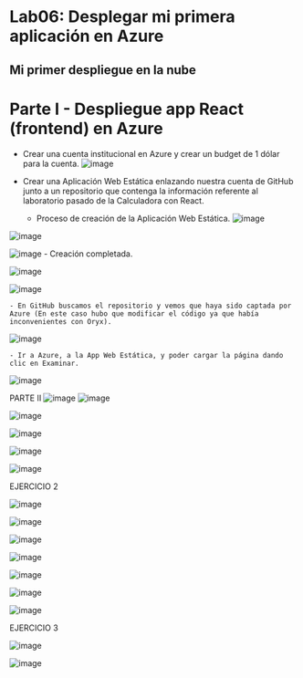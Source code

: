 # Lab06: Desplegar mi primera aplicación en Azure
## Mi primer despliegue en la nube

# Parte I - Despliegue app React (frontend) en Azure
- Crear una cuenta institucional en Azure y crear un budget de 1 dólar para la cuenta.
![image](https://github.com/RichiVilla/Lab06/assets/124943246/dda75663-648e-45d0-b2d0-af3300c88ac7)

- Crear una Aplicación Web Estática enlazando nuestra cuenta de GitHub junto a un repositorio que contenga la información referente al laboratorio pasado de la Calculadora con React.

    - Proceso de creación de la Aplicación Web Estática.
 ![image](https://github.com/RichiVilla/Lab06/assets/124943246/4e7492f2-1e06-4d01-af56-225e0f50f61c)

![image](https://github.com/RichiVilla/Lab06/assets/124943246/90f0d121-a149-4232-8a6f-a8a8f50b394e)

![image](https://github.com/RichiVilla/Lab06/assets/124943246/c6473925-85eb-4ec7-9dec-437781b136d2)
    - Creación completada.


![image](https://github.com/RichiVilla/Lab06/assets/124943246/0adc8cf4-41d3-4d3f-a9b4-499793154533)

![image](https://github.com/RichiVilla/Lab06/assets/124943246/9d71e35c-6d07-4170-bc81-92fbe2ec17c5)

    - En GitHub buscamos el repositorio y vemos que haya sido captada por Azure (En este caso hubo que modificar el código ya que había inconvenientes con Oryx).
![image](https://github.com/RichiVilla/Lab06/assets/124943246/f735cf9c-a1e3-4e58-a1ba-0739e0eaffab)

    - Ir a Azure, a la App Web Estática, y poder cargar la página dando clic en Examinar.
 ![image](https://github.com/RichiVilla/Lab06/assets/124943246/702ff90f-a46e-4d87-8bb3-2dd668211ea3)


 
 
 


PARTE II
![image](https://github.com/RichiVilla/Lab06/assets/124943246/717331b1-4984-460d-b275-2a81b44d15c6)
![image](https://github.com/RichiVilla/Lab06/assets/124943246/89cd4f18-ced4-41a2-9691-244feb884b0b)

![image](https://github.com/RichiVilla/Lab06/assets/124943246/55ef2e00-83ef-4200-9445-161053d78942)

![image](https://github.com/RichiVilla/Lab06/assets/124943246/611d11a6-f072-4f6c-ae6a-677f6b3709f0)
 
 
 ![image](https://github.com/RichiVilla/Lab06/assets/124943246/c93ea939-9a5e-468e-90e9-00f697607cbe)


 ![image](https://github.com/RichiVilla/Lab06/assets/124943246/87d81d87-3234-4be3-8f3e-46f3d379794e)


 

 



EJERCICIO 2

 
 ![image](https://github.com/RichiVilla/Lab06/assets/124943246/01501273-d6cc-4133-9eda-164b1501803b)

![image](https://github.com/RichiVilla/Lab06/assets/124943246/7f8563bb-4c26-44e6-91fd-134bacb47132)

 ![image](https://github.com/RichiVilla/Lab06/assets/124943246/640e0468-870f-4fc0-9a96-5b932a198361)


 ![image](https://github.com/RichiVilla/Lab06/assets/124943246/94ae2d97-aaf6-4455-b5c9-046c1a33bfbe)

![image](https://github.com/RichiVilla/Lab06/assets/124943246/2128f7e4-63cb-4a64-82ea-3ffafbd87964)

 
![image](https://github.com/RichiVilla/Lab06/assets/124943246/26504d6b-4700-4328-ad45-f03b50e77b29)

 ![image](https://github.com/RichiVilla/Lab06/assets/124943246/524bd74f-0efa-45ed-b5bb-7a40580b5b59)


 

EJERCICIO 3
  
![image](https://github.com/RichiVilla/Lab06/assets/124943246/68bae4ea-3043-44be-9997-79fbc0fe5775)


![image](https://github.com/RichiVilla/Lab06/assets/124943246/c1cc070d-c533-46f4-a1c0-6b5a237e1887)

